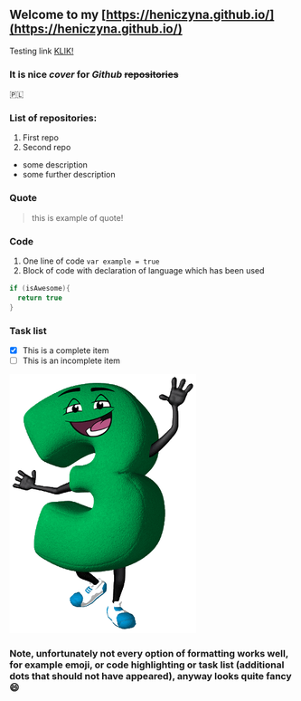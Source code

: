 ## Welcome to my [https://heniczyna.github.io/](https://heniczyna.github.io/)

Testing link [KLIK!](https://heniczyna.github.io/html5up-dopetrope_exercise/)

### It is nice *cover* for *Github* ~~repositories~~

:poland:

### List of repositories:
1. First repo
2. Second repo
  * some description
  * some further description

### Quote
> this is example of quote!

### Code
1. One line of code
`var example = true`
2. Block of code with declaration of language which has been used
```java
if (isAwesome){
  return true
}
```

### Task list
- [x] This is a complete item
- [ ] This is an incomplete item

![Example image](/images/n3.png)

### Note, unfortunately not every option of formatting works well, for example emoji, or code highlighting or task list (additional dots that should not have appeared), anyway looks quite fancy :smile:
